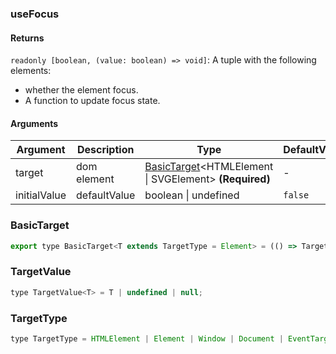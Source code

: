 ### useFocus

#### Returns
`readonly [boolean, (value: boolean) => void]`: A tuple with the following elements:
-  whether the element focus.
- A function to update focus state.

#### Arguments
|Argument|Description|Type|DefaultValue|
|---|---|---|---|
|target|dom element|[BasicTarget](#basictarget)&lt;HTMLElement \| SVGElement&gt;  **(Required)**|-|
|initialValue|defaultValue|boolean \| undefined |`false`|

### BasicTarget

```js
export type BasicTarget<T extends TargetType = Element> = (() => TargetValue<T>) | TargetValue<T> | MutableRefObject<TargetValue<T>>;
```

### TargetValue

```js
type TargetValue<T> = T | undefined | null;
```

### TargetType

```js
type TargetType = HTMLElement | Element | Window | Document | EventTarget;
```